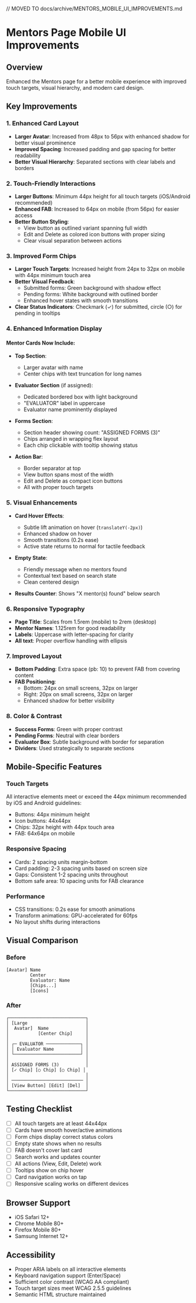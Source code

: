// MOVED TO docs/archive/MENTORS_MOBILE_UI_IMPROVEMENTS.md
# Mentors Page Mobile UI Improvements

## Overview
Enhanced the Mentors page for a better mobile experience with improved touch targets, visual hierarchy, and modern card design.

## Key Improvements

### 1. **Enhanced Card Layout**
- **Larger Avatar**: Increased from 48px to 56px with enhanced shadow for better visual prominence
- **Improved Spacing**: Increased padding and gap spacing for better readability
- **Better Visual Hierarchy**: Separated sections with clear labels and borders

### 2. **Touch-Friendly Interactions**
- **Larger Buttons**: Minimum 44px height for all touch targets (iOS/Android recommended)
- **Enhanced FAB**: Increased to 64px on mobile (from 56px) for easier access
- **Better Button Styling**: 
  - View button as outlined variant spanning full width
  - Edit and Delete as colored icon buttons with proper sizing
  - Clear visual separation between actions

### 3. **Improved Form Chips**
- **Larger Touch Targets**: Increased height from 24px to 32px on mobile with 44px minimum touch area
- **Better Visual Feedback**:
  - Submitted forms: Green background with shadow effect
  - Pending forms: White background with outlined border
  - Enhanced hover states with smooth transitions
- **Clear Status Indicators**: Checkmark (✓) for submitted, circle (○) for pending in tooltips

### 4. **Enhanced Information Display**

#### **Mentor Cards Now Include:**
- **Top Section**: 
  - Larger avatar with name
  - Center chips with text truncation for long names
  
- **Evaluator Section** (if assigned):
  - Dedicated bordered box with light background
  - "EVALUATOR" label in uppercase
  - Evaluator name prominently displayed

- **Forms Section**:
  - Section header showing count: "ASSIGNED FORMS (3)"
  - Chips arranged in wrapping flex layout
  - Each chip clickable with tooltip showing status

- **Action Bar**:
  - Border separator at top
  - View button spans most of the width
  - Edit and Delete as compact icon buttons
  - All with proper touch targets

### 5. **Visual Enhancements**
- **Card Hover Effects**:
  - Subtle lift animation on hover (`translateY(-2px)`)
  - Enhanced shadow on hover
  - Smooth transitions (0.2s ease)
  - Active state returns to normal for tactile feedback

- **Empty State**: 
  - Friendly message when no mentors found
  - Contextual text based on search state
  - Clean centered design

- **Results Counter**: Shows "X mentor(s) found" below search

### 6. **Responsive Typography**
- **Page Title**: Scales from 1.5rem (mobile) to 2rem (desktop)
- **Mentor Names**: 1.125rem for good readability
- **Labels**: Uppercase with letter-spacing for clarity
- **All text**: Proper overflow handling with ellipsis

### 7. **Improved Layout**
- **Bottom Padding**: Extra space (pb: 10) to prevent FAB from covering content
- **FAB Positioning**: 
  - Bottom: 24px on small screens, 32px on larger
  - Right: 20px on small screens, 32px on larger
  - Enhanced shadow for better visibility

### 8. **Color & Contrast**
- **Success Forms**: Green with proper contrast
- **Pending Forms**: Neutral with clear borders
- **Evaluator Box**: Subtle background with border for separation
- **Dividers**: Used strategically to separate sections

## Mobile-Specific Features

### Touch Targets
All interactive elements meet or exceed the 44px minimum recommended by iOS and Android guidelines:
- Buttons: 44px minimum height
- Icon buttons: 44x44px
- Chips: 32px height with 44px touch area
- FAB: 64x64px on mobile

### Responsive Spacing
- Cards: 2 spacing units margin-bottom
- Card padding: 2-3 spacing units based on screen size
- Gaps: Consistent 1-2 spacing units throughout
- Bottom safe area: 10 spacing units for FAB clearance

### Performance
- CSS transitions: 0.2s ease for smooth animations
- Transform animations: GPU-accelerated for 60fps
- No layout shifts during interactions

## Visual Comparison

### Before
```
[Avatar] Name
         Center
         Evaluator: Name
         [Chips...]
         [Icons]
```

### After
```
┌─────────────────────────────┐
│ [Large                      │
│  Avatar]  Name              │
│           [Center Chip]     │
│                             │
│ ┌─ EVALUATOR ─────────────┐ │
│ │ Evaluator Name          │ │
│ └─────────────────────────┘ │
│                             │
│ ASSIGNED FORMS (3)          │
│ [✓ Chip] [○ Chip] [○ Chip] │
│                             │
│ ─────────────────────────── │
│ [View Button] [Edit] [Del]  │
└─────────────────────────────┘
```

## Testing Checklist

- [ ] All touch targets are at least 44x44px
- [ ] Cards have smooth hover/active animations
- [ ] Form chips display correct status colors
- [ ] Empty state shows when no results
- [ ] FAB doesn't cover last card
- [ ] Search works and updates counter
- [ ] All actions (View, Edit, Delete) work
- [ ] Tooltips show on chip hover
- [ ] Card navigation works on tap
- [ ] Responsive scaling works on different devices

## Browser Support
- iOS Safari 12+
- Chrome Mobile 80+
- Firefox Mobile 80+
- Samsung Internet 12+

## Accessibility
- Proper ARIA labels on all interactive elements
- Keyboard navigation support (Enter/Space)
- Sufficient color contrast (WCAG AA compliant)
- Touch target sizes meet WCAG 2.5.5 guidelines
- Semantic HTML structure maintained
